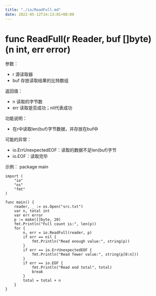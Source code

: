 ```yaml
---
title: "./io/ReadFull.md"
date: 2022-05-12T14:13:01+08:00
---
```

# func ReadFull(r Reader, buf []byte) (n int, err error)

参数：
- r 源读取器
- buf 存放读取结果的比特数组

返回值：
- n 读取的字节数
- err 读取是否成功；nil代表成功

功能说明：
- 在r中读取len(buf)字节数据，并存放在buf中

可能的异常：
- io.ErrUnexpectedEOF：读取的数据不足len(buf)字节
- io.EOF：读取完毕

示例：
  package main
	
	import (
		"io"
		"os"
		"fmt"
	)
	
	func main() {
		reader, _ := os.Open("src.txt")
		var n, total int
		var err error
		p := make([]byte, 20)
		fmt.Println("Full count is:", len(p))
		for {
			n, err = io.ReadFull(reader, p)
			if err == nil {
				fmt.Println("Read enough value:", string(p))
			}
			if err == io.ErrUnexpectedEOF {
				fmt.Println("Read fewer value:", string(p[0:n]))
			}
			if err == io.EOF {
				fmt.Println("Read end total", total)
				break
			}
			total = total + n
		}
	}
